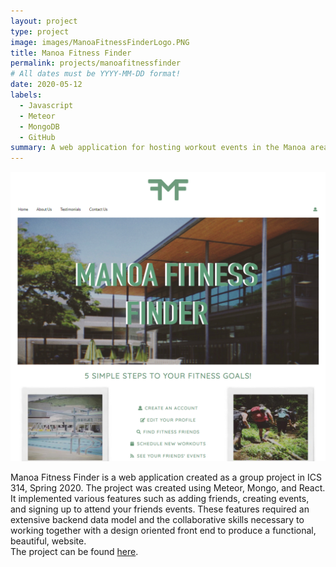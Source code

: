 ```yaml
---
layout: project
type: project
image: images/ManoaFitnessFinderLogo.PNG
title: Manoa Fitness Finder
permalink: projects/manoafitnessfinder
# All dates must be YYYY-MM-DD format!
date: 2020-05-12
labels:
  - Javascript
  - Meteor
  - MongoDB
  - GitHub
summary: A web application for hosting workout events in the Manoa area.
---
```


<img class="ui medium right floated rounded image" src="../images/ManoaFitnessFinder.PNG">

Manoa Fitness Finder is a web application created as a group project in ICS 314, Spring 2020. The project was created using Meteor, Mongo, and React. It implemented various features such as adding friends, creating events, and signing up to attend your friends events. These features required an extensive backend data model and the collaborative skills necessary to working together with a design oriented front end to produce a functional, beautiful, website.<br>
The project can be found <a href="https://github.com/manoafitnessfinder/app">here</a>.
